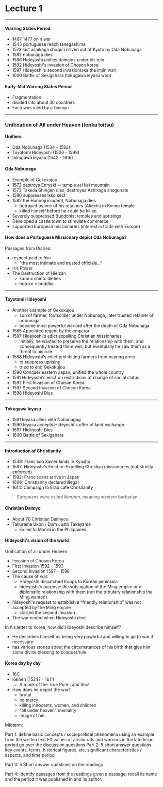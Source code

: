 <h1>Lecture 1</h1>

---

<h4>Warring States Period</h4>

  * 1467 1477 onin war
  * 1543 portuguese reach tanegashima
  * 1573 last ashikaga shogun driven out of Kyoto by Oda Nobunaga
  * 1582 nobunaga dies
  * 1586 Hideyoshi unifies domains under his rule
  * 1592 Hideyoshi's invasion of Choson korea
  * 1597 Hideyoshi's second invasion(aka the imjin war)
  * 1600 Battle of Sekigahara (tokugawa ieyasu won)

<h4>Early-Mid Warring States Period</h4>

  * Fragmentation
  * divided into about 30 countries
  * Each was ruled by a Daimyo

---


<h3>Unification of All under Heaven (tenka toitsu)</h3>

<h4>Unifiers</h4>

  * Oda Nobunaga (1534 - 1582)
  * Toyotomi Hideyoshi (1536 - 1598)
  * tokugawa Ieyasu (1542 - 1616)

<h4>Oda Nobunaga</h4>

  * Example of Gekokujou
  * 1572 destroys Enryaki -- temple at Hiei mountain
  * 1573 Takeda Shingen dies, destroyes Ashikaga shogunate
  * 1580 suppresses Ikko sect
  * 1582 the Honnoji incident, Nobunaga dies
      - betrayed by one of his retainers (Akechi) in Konno temple
      - killed himself before he could be killed
  * Severely suppressed Budddhist temples and uprisings
  * Developed a castle town to stimulate commerce
  * supported European missionaries (interest in trade with Europe)

<h4>How does a Portuguese Missionary depict Oda Nobunaga?</h4>

Passages from Diaries:

  * respect paid to him
      - "the most intimate and trusted officials..."
  * His Power
  * The Destruction of Hieizan
      - kami = shinto dieties
      - hotoke = buddha

---

<h4>Toyotomi Hideyoshi </h4>

  * Another example of Gekokujou
      - son of farmer, footsoldier under Nobunaga, later trusted retainer of nobunaga
      - became most powerful warlord after the death of Oda Nobunaga
  * 1585 Appointed regent by the emperor
  * 1587 Hideyoshi's edict expelling Christian missionaries
      - Initially, he wanted to preserve the relationship with them, and consequently treated them well, but eventulally he saw them as a threat to his rule
  * 1588 Hideyoshi's edict prohibiting farmers from bearing arms
      - to suppress uprising
      - tried to end Gekokujou
  * 1590 Conquer eastern Japan; unified the whole country
  * 1591 Hideyoshi's edict on restrictions of change of social status
  * 1592 First Invasion of Choson Korea
  * 1597 Second Invasion of Choson Korea
  * 1598 Hideyoshi Dies

---

<h4>Tokugawa Ieyasu</h4>

  * 1561 Ieyasu allies with Nobunagag
  * 1590 Ieyasu accepts Hideyoshi's offer of land exchange
  * 1697 Hideyoshi Dies
  * 1600 Battle of Sekigahara


---

<h4>Introduction of Christianity</h4>

  * 1549: Francisco Xavier lands in Kyushu
  * 1587: Hideyoshi's Edict on Expelling Christian missionaries (not strictly enforced)
  * 1592: Franciscans arrive in Japan
  * 1606: Christianity declared illegal
  * 1614: Campaign to Eradicate Christianity

>Europeans were called _Nanban_, meaning western barbarian.

<h4>Christian Daimyo</h4>

  * About 70 Christian Daimyos
  * Takurama Ukon / Dom Justo Takayama
      - Exiled to Manila in the Philippines

<h4>Hideyoshi's vision of the world</h4>
Unification of all under Heaven

  * Invasion of Choson Korea
  * First Invasion 1592 - 1593
  * Second Invasion 1597 - 1598
  * The cause of war:
      - Hideyoshi dispatched troops to Korean peninsula
      - hideyoshi's purpose: the subjugation of the Ming empire or a diplomatic relationship with them (not the tributary relationship the Ming wanted)
  * hideyoshi's request to establish a "friendly relationship" was not accepted by the Ming empire
      - started the second invasion
  * The war ended when Hideyoshi died

In his letter to Korea, how did Hideyoshi describe himself?

  * He describes himself as being very powerful and willing to go to war if necessary
  * has various stories about the circumstances of his birth that give him some divine blessing to conquer/rule

<h4>Korea day by day</h4>

  * 16C
  * Keinen (1534? - 1611)
      - A monk of the True Pure Land Sect
  * How does he depict the war?
      - brutal
      - no mercy
      - killing innocents, women, and children
      - "all under heaven" mentality
      - Image of hell

Midterm:

Part 1:
    define basic concepts / sociopolitical phenomena using an example from the written text
        EX values of aristocrats and warriors in the late heian period
        go over the discussion questions
Part 2:
    5 short answer questions
        key events, terms, historical figures, etc.
        significant characteristics / aspects, and time period

Part 3: 5 Short answer questions on the readings

Part 4: identify passages from the readings
    given a passage, recall its name and the period it was published in and its author.





















